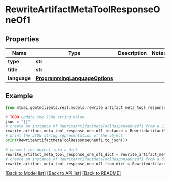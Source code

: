 # RewriteArtifactMetaToolResponseOneOf1


## Properties

Name | Type | Description | Notes
------------ | ------------- | ------------- | -------------
**type** | **str** |  | 
**title** | **str** |  | 
**language** | [**ProgrammingLanguageOptions**](ProgrammingLanguageOptions.md) |  | 

## Example

```python
from mtmai.gomtmclients.rest.models.rewrite_artifact_meta_tool_response_one_of1 import RewriteArtifactMetaToolResponseOneOf1

# TODO update the JSON string below
json = "{}"
# create an instance of RewriteArtifactMetaToolResponseOneOf1 from a JSON string
rewrite_artifact_meta_tool_response_one_of1_instance = RewriteArtifactMetaToolResponseOneOf1.from_json(json)
# print the JSON string representation of the object
print(RewriteArtifactMetaToolResponseOneOf1.to_json())

# convert the object into a dict
rewrite_artifact_meta_tool_response_one_of1_dict = rewrite_artifact_meta_tool_response_one_of1_instance.to_dict()
# create an instance of RewriteArtifactMetaToolResponseOneOf1 from a dict
rewrite_artifact_meta_tool_response_one_of1_from_dict = RewriteArtifactMetaToolResponseOneOf1.from_dict(rewrite_artifact_meta_tool_response_one_of1_dict)
```
[[Back to Model list]](../README.md#documentation-for-models) [[Back to API list]](../README.md#documentation-for-api-endpoints) [[Back to README]](../README.md)


